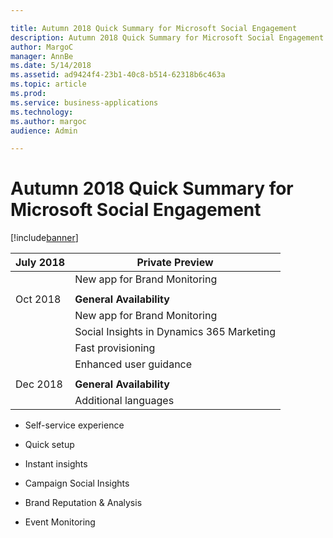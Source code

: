```yaml
---

title: Autumn 2018 Quick Summary for Microsoft Social Engagement
description: Autumn 2018 Quick Summary for Microsoft Social Engagement
author: MargoC
manager: AnnBe
ms.date: 5/14/2018
ms.assetid: ad9424f4-23b1-40c8-b514-62318b6c463a
ms.topic: article
ms.prod: 
ms.service: business-applications
ms.technology: 
ms.author: margoc
audience: Admin

---
```

#  Autumn 2018 Quick Summary for Microsoft Social Engagement




[!include[banner](../../includes/banner.md)]

| July 2018 | **Private Preview**                       |
|-----------|-------------------------------------------|
|           | New app for Brand Monitoring              |
|           |                                           |
| Oct 2018  | **General Availability**                  |
|           | New app for Brand Monitoring              |
|           | Social Insights in Dynamics 365 Marketing |
|           | Fast provisioning                         |
|           | Enhanced user guidance                    |
|           |                                           |
| Dec 2018  | **General Availability**                  |
|           | Additional languages                      |

-   Self-service experience

-   Quick setup

-   Instant insights

-   Campaign Social Insights

-   Brand Reputation & Analysis

-   Event Monitoring
